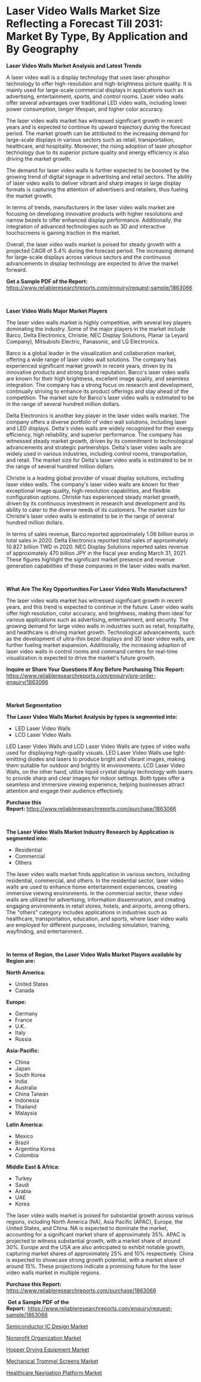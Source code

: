<p><h1>Laser Video Walls Market Size Reflecting a Forecast Till 2031: Market By Type, By Application and By Geography</h1></p><p><strong>Laser Video Walls Market Analysis and Latest Trends</strong></p>
<p><p>A laser video wall is a display technology that uses laser phosphor technology to offer high-resolution and high-brightness picture quality. It is mainly used for large-scale commercial displays in applications such as advertising, entertainment, sports, and control rooms. Laser video walls offer several advantages over traditional LED video walls, including lower power consumption, longer lifespan, and higher color accuracy.</p><p>The laser video walls market has witnessed significant growth in recent years and is expected to continue its upward trajectory during the forecast period. The market growth can be attributed to the increasing demand for large-scale displays in various sectors such as retail, transportation, healthcare, and hospitality. Moreover, the rising adoption of laser phosphor technology due to its superior picture quality and energy efficiency is also driving the market growth.</p><p>The demand for laser video walls is further expected to be boosted by the growing trend of digital signage in advertising and retail sectors. The ability of laser video walls to deliver vibrant and sharp images in large display formats is capturing the attention of advertisers and retailers, thus fueling the market growth.</p><p>In terms of trends, manufacturers in the laser video walls market are focusing on developing innovative products with higher resolutions and narrow bezels to offer enhanced display performance. Additionally, the integration of advanced technologies such as 3D and interactive touchscreens is gaining traction in the market.</p><p>Overall, the laser video walls market is poised for steady growth with a projected CAGR of 5.4% during the forecast period. The increasing demand for large-scale displays across various sectors and the continuous advancements in display technology are expected to drive the market forward.</p></p>
<p><strong>Get a Sample PDF of the Report:&nbsp;</strong> <a href="https://www.reliableresearchreports.com/enquiry/request-sample/1863066">https://www.reliableresearchreports.com/enquiry/request-sample/1863066</a></p>
<p>&nbsp;</p>
<p><strong>Laser Video Walls Major Market Players</strong></p>
<p><p>The laser video walls market is highly competitive, with several key players dominating the industry. Some of the major players in the market include Barco, Delta Electronics, Christie, NEC Display Solutions, Planar (a Leyard Company), Mitsubishi Electric, Panasonic, and LG Electronics.</p><p>Barco is a global leader in the visualization and collaboration market, offering a wide range of laser video wall solutions. The company has experienced significant market growth in recent years, driven by its innovative products and strong brand reputation. Barco's laser video walls are known for their high brightness, excellent image quality, and seamless integration. The company has a strong focus on research and development, continually striving to enhance its product offerings and stay ahead of the competition. The market size for Barco's laser video walls is estimated to be in the range of several hundred million dollars.</p><p>Delta Electronics is another key player in the laser video walls market. The company offers a diverse portfolio of video wall solutions, including laser and LED displays. Delta's video walls are widely recognized for their energy efficiency, high reliability, and superior performance. The company has witnessed steady market growth, driven by its commitment to technological advancements and strategic partnerships. Delta's laser video walls are widely used in various industries, including control rooms, transportation, and retail. The market size for Delta's laser video walls is estimated to be in the range of several hundred million dollars.</p><p>Christie is a leading global provider of visual display solutions, including laser video walls. The company's laser video walls are known for their exceptional image quality, high-resolution capabilities, and flexible configuration options. Christie has experienced steady market growth, driven by its continuous investment in research and development and its ability to cater to the diverse needs of its customers. The market size for Christie's laser video walls is estimated to be in the range of several hundred million dollars.</p><p>In terms of sales revenue, Barco reported approximately 1.06 billion euros in total sales in 2020. Delta Electronics reported total sales of approximately 10.827 billion TWD in 2020. NEC Display Solutions reported sales revenue of approximately 470 billion JPY in the fiscal year ending March 31, 2021. These figures highlight the significant market presence and revenue generation capabilities of these companies in the laser video walls market.</p></p>
<p>&nbsp;</p>
<p><strong>What Are The Key Opportunities For Laser Video Walls Manufacturers?</strong></p>
<p><p>The laser video walls market has witnessed significant growth in recent years, and this trend is expected to continue in the future. Laser video walls offer high resolution, color accuracy, and brightness, making them ideal for various applications such as advertising, entertainment, and security. The growing demand for large video walls in industries such as retail, hospitality, and healthcare is driving market growth. Technological advancements, such as the development of ultra-thin bezel displays and 3D laser video walls, are further fueling market expansion. Additionally, the increasing adoption of laser video walls in control rooms and command centers for real-time visualization is expected to drive the market's future growth.</p></p>
<p><strong>Inquire or Share Your Questions If Any Before Purchasing This Report:</strong> <a href="https://www.reliableresearchreports.com/enquiry/pre-order-enquiry/1863066">https://www.reliableresearchreports.com/enquiry/pre-order-enquiry/1863066</a></p>
<p>&nbsp;</p>
<p><strong>Market Segmentation</strong></p>
<p><strong>The Laser Video Walls Market Analysis by types is segmented into:</strong></p>
<p><ul><li>LED Laser Video Walls</li><li>LCD Laser Video Walls</li></ul></p>
<p><p>LED Laser Video Walls and LCD Laser Video Walls are types of video walls used for displaying high-quality visuals. LED Laser Video Walls use light-emitting diodes and lasers to produce bright and vibrant images, making them suitable for outdoor and brightly lit environments. LCD Laser Video Walls, on the other hand, utilize liquid crystal display technology with lasers to provide sharp and clear images for indoor settings. Both types offer a seamless and immersive viewing experience, helping businesses attract attention and engage their audience effectively.</p></p>
<p><strong>Purchase this Report:&nbsp;</strong><a href="https://www.reliableresearchreports.com/purchase/1863066">https://www.reliableresearchreports.com/purchase/1863066</a></p>
<p>&nbsp;</p>
<p><strong>The Laser Video Walls Market Industry Research by Application is segmented into:</strong></p>
<p><ul><li>Residential</li><li>Commercial</li><li>Others</li></ul></p>
<p><p>The laser video walls market finds application in various sectors, including residential, commercial, and others. In the residential sector, laser video walls are used to enhance home entertainment experiences, creating immersive viewing environments. In the commercial sector, these video walls are utilized for advertising, information dissemination, and creating engaging environments in retail stores, hotels, and airports, among others. The "others" category includes applications in industries such as healthcare, transportation, education, and sports, where laser video walls are employed for different purposes, including simulation, training, wayfinding, and entertainment.</p></p>
<p>&nbsp;</p>
<p><strong>In terms of Region, the Laser Video Walls Market Players available by Region are:</strong></p>
<p>
    <p> <strong> North America: </strong>
        <ul>
            <li>United States</li>
            <li>Canada</li>
        </ul>
        </p> 
    <p> <strong> Europe: </strong>
        <ul>
            <li>Germany</li>
            <li>France</li>
            <li>U.K.</li>
            <li>Italy</li>
            <li>Russia</li>
        </ul>
        </p> 
    <p> <strong> Asia-Pacific: </strong>
        <ul>
            <li>China</li>
            <li>Japan</li>
            <li>South Korea</li>
            <li>India</li>
            <li>Australia</li>
            <li>China Taiwan</li>
            <li>Indonesia</li>
            <li>Thailand</li>
            <li>Malaysia</li>
        </ul>
        </p> 
    <p> <strong> Latin America: </strong>
        <ul>
            <li>Mexico</li>
            <li>Brazil</li>
            <li>Argentina Korea</li>
            <li>Colombia</li>
        </ul>
        </p> 
    <p> <strong> Middle East & Africa: </strong>
        <ul>
            <li>Turkey</li>
            <li>Saudi</li>
            <li>Arabia</li>
            <li>UAE</li>
            <li>Korea</li>
        </ul>
    </p>
    </p>
<p><p>The laser video walls market is poised for substantial growth across various regions, including North America (NA), Asia Pacific (APAC), Europe, the United States, and China. NA is expected to dominate the market, accounting for a significant market share of approximately 35%. APAC is projected to witness substantial growth, with a market share of around 30%. Europe and the USA are also anticipated to exhibit notable growth, capturing market shares of approximately 25% and 10% respectively. China is expected to showcase strong growth potential, with a market share of around 15%. These projections indicate a promising future for the laser video walls market in multiple regions.</p></p>
<p><strong>Purchase this Report: </strong><a href="https://www.reliableresearchreports.com/purchase/1863066">https://www.reliableresearchreports.com/purchase/1863066</a></p>
<p>&nbsp;<strong>Get a Sample PDF of the Report:&nbsp;&nbsp;</strong><a href="https://www.reliableresearchreports.com/enquiry/request-sample/1863066">https://www.reliableresearchreports.com/enquiry/request-sample/1863066</a></p>
<p><strong></strong></p>
<p><p><a href="https://medium.com/@samanthamason1930/semiconductor-ic-design-market-report-reveals-the-latest-trends-and-growth-opportunities-of-this-ce16161585b4">Semiconductor IC Design Market</a></p><p><a href="https://medium.com/@samanthamason1930/nonprofit-organization-market-share-evolution-and-market-growth-trends-2023-2030-5aa95f089c88">Nonprofit Organization Market</a></p><p><a href="https://github.com/Krish2023na/Market-Research-Report-List-2/blob/main/hopper-drying-equipment-market.md">Hopper Drying Equipment Market</a></p><p><a href="https://github.com/kuntayevaz/Market-Research-Report-List-2/blob/main/mechanical-trommel-screens-market.md">Mechanical Trommel Screens Market</a></p><p><a href="https://medium.com/@shirleygreene26/healthcare-navigation-platform-market-report-reveals-the-latest-trends-and-growth-opportunities-of-2a4616946f07">Healthcare Navigation Platform Market</a></p></p>